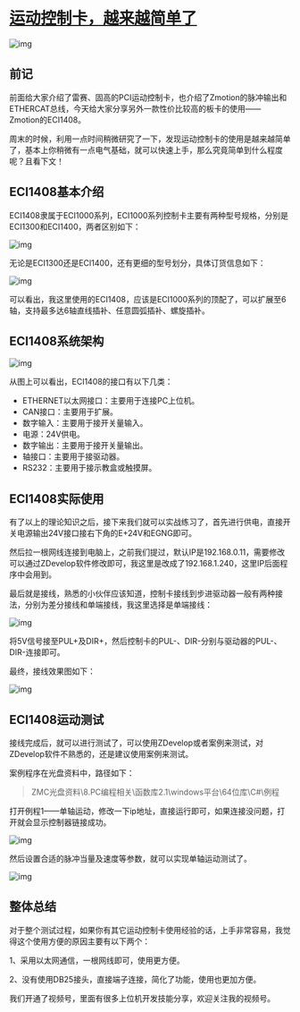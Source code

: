 

# [运动控制卡，越来越简单了](https://www.cnblogs.com/xiketang/p/14838313.html)

![img](https://img2020.cnblogs.com/blog/1465383/202106/1465383-20210601175848221-1113845323.png)



## 前记

前面给大家介绍了雷赛、固高的PCI运动控制卡，也介绍了Zmotion的脉冲输出和ETHERCAT总线，今天给大家分享另外一款性价比较高的板卡的使用——Zmotion的ECI1408。

周末的时候，利用一点时间稍微研究了一下，发现运动控制卡的使用是越来越简单了，基本上你稍微有一点电气基础，就可以快速上手，那么究竟简单到什么程度呢？且看下文！

## ECI1408基本介绍

ECI1408隶属于ECI1000系列，ECI1000系列控制卡主要有两种型号规格，分别是ECI1300和ECI1400，两者区别如下：

![img](https://img2020.cnblogs.com/blog/1465383/202106/1465383-20210601175904994-334049149.png)

 

 

 无论是ECI1300还是ECI1400，还有更细的型号划分，具体订货信息如下：

![img](https://img2020.cnblogs.com/blog/1465383/202106/1465383-20210601175917068-302033018.png)

 

 

 

可以看出，我这里使用的ECI1408，应该是ECI1000系列的顶配了，可以扩展至6轴，支持最多达6轴直线插补、任意圆弧插补、螺旋插补。

## ECI1408系统架构

![img](https://img2020.cnblogs.com/blog/1465383/202106/1465383-20210601175931363-2004000591.png)

 

 

 

从图上可以看出，ECI1408的接口有以下几类：

- ETHERNET以太网接口：主要用于连接PC上位机。
- CAN接口：主要用于扩展。
- 数字输入：主要用于接开关量输入。
- 电源：24V供电。
- 数字输出：主要用于接开关量输出。
- 轴接口：主要用于接驱动器。
- RS232：主要用于接示教盒或触摸屏。

## ECI1408实际使用

有了以上的理论知识之后，接下来我们就可以实战练习了，首先进行供电，直接开关电源输出24V接口接右下角的E+24V和EGNG即可。

然后拉一根网线连接到电脑上，之前我们提过，默认IP是192.168.0.11，需要修改可以通过ZDevelop软件修改即可，我这里是改成了192.168.1.240，这里IP后面程序中会用到。

最后就是接线，熟悉的小伙伴应该知道，控制卡接线到步进驱动器一般有两种接法，分别为差分接线和单端接线，我这里选择是单端接线：

![img](https://img2020.cnblogs.com/blog/1465383/202106/1465383-20210601175947475-2003456361.png)

 

 

 

将5V信号接至PUL+及DIR+，然后控制卡的PUL-、DIR-分别与驱动器的PUL-、DIR-连接即可。

 

最终，接线效果图如下：

![img](https://img2020.cnblogs.com/blog/1465383/202106/1465383-20210601180000922-276590679.png)

 

 

 

## ECI1408运动测试

接线完成后，就可以进行测试了，可以使用ZDevelop或者案例来测试，对ZDevelop软件不熟悉的，还是建议使用案例来测试。

案例程序在光盘资料中，路径如下：

> ZMC光盘资料\8.PC编程相关\函数库2.1\windows平台\64位库\C#\例程

打开例程1——单轴运动，修改一下ip地址，直接运行即可，如果连接没问题，打开就会显示控制器链接成功。

![img](https://img2020.cnblogs.com/blog/1465383/202106/1465383-20210601180013608-896884249.png)

 

 

 然后设置合适的脉冲当量及速度等参数，就可以实现单轴运动测试了。

![img](https://img2020.cnblogs.com/blog/1465383/202106/1465383-20210601180043353-1377560029.png)

 

 

## 整体总结

对于整个测试过程，如果你有其它运动控制卡使用经验的话，上手非常容易，我觉得这个使用方便的原因主要有以下两个：

1、采用以太网通信，一根网线即可，使用更方便。

2、没有使用DB25接头，直接端子连接，简化了功能，使用也更加方便。

我们开通了视频号，里面有很多上位机开发技能分享，欢迎关注我的视频号。